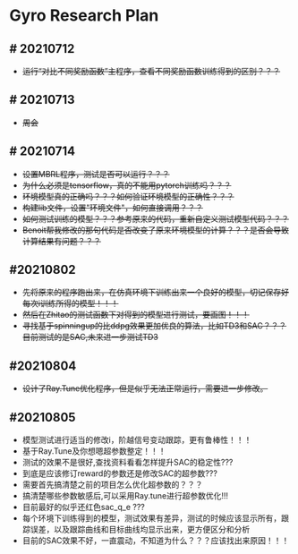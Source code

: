 # Gyro Research Plan

## # 20210712

- ~~运行“对比不同奖励函数”主程序，查看不同奖励函数训练得到的区别？？？~~

## # 20210713

- ~~周会~~

## # 20210714

- ~~设置MBRL程序，测试是否可以运行？？？~~
- ~~为什么必须是tensorflow，真的不能用pytorch训练吗？？？~~
- ~~环境模型真的正确吗？？？如何验证环境模型的正确性？？？~~
- ~~构建lib文件，设置"环境文件"，如何直接调用？？？~~
- ~~如何测试训练的模型？？？参考原来的代码，重新自定义测试模型代码？？？~~
- ~~Benoit帮我修改的那句代码是否改变了原来环境模型的计算？？？是否会导致计算结果有问题？？？~~

## #20210802

- ~~先将原来的程序跑出来，在仿真环境下训练出来一个良好的模型，切记保存好每次i训练所得的模型！！！~~
- ~~然后在Zhitao的测试函数下对得到的模型进行测试，要画图！！！~~
- ~~寻找基于spinningup的比ddpg效果更加优良的算法，比如TD3和SAC？？？目前测试的是SAC,未来进一步测试TD3~~

## #20210804

- ~~设计了Ray.Tune优化程序，但是似乎无法正常运行，需要进一步修改。~~

## #20210805

- 模型测试进行适当的修改i，阶越信号变动跟踪，更有鲁棒性！！！
- 基于Ray.Tune及你想嗯超参数整定！！！
- 测试的效果不是很好,查找资料看看怎样提升SAC的稳定性???
- 到底是应该修订reward的参数还是修改SAC的超参数???
- 需要首先搞清楚之前的项目怎么优化超参数的？？？
- 搞清楚哪些参数敏感后,可以采用Ray.tune进行超参数优化!!!
- 目前最好的似乎还红色sac_q_e ???
- 每个环境下训练得到的模型，测试效果有差异，测试的时候应该显示所有，跟踪误差，以及跟踪曲线和目标曲线均显示出来，更方便区分和分析
- 目前的SAC效果不好，一直震动，不知道为什么？？？应该找出来原因！！！
